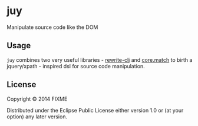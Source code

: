 # juy

Manipulate source code like the DOM

## Usage

`juy` combines two very useful libraries - [rewrite-clj](https://github.com/xsc/rewrite-clj) and [core.match](https://github.com/clojure/core.match) to birth a jquery/xpath - inspired dsl for source code manipulation.

## License

Copyright © 2014 FIXME

Distributed under the Eclipse Public License either version 1.0 or (at
your option) any later version.
